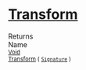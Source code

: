 # [Transform](./AddConst-100663605.md)


Returns<img width=500/>Name
<br>
<sub>[Void](https://docs.microsoft.com/en-us/dotnet/api/System.Void)</sub><img width=500/><sub>[Transform](./AddConst-100663605.md) ( [`Signature`](./../../Signature.md) )</sub><br>



